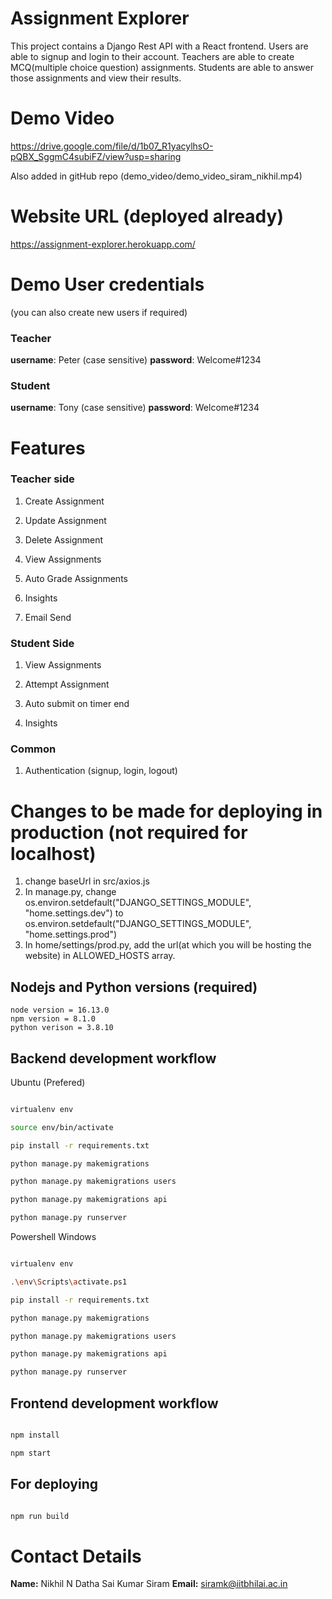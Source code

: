 
  
  

# Assignment Explorer

This project contains a Django Rest API with a React frontend. Users are able to signup and login to their account. Teachers are able to create MCQ(multiple choice question) assignments. Students are able to answer those assignments and view their results.

# Demo Video
https://drive.google.com/file/d/1b07_R1yacylhsO-pQBX_SggmC4subiFZ/view?usp=sharing

Also added in gitHub repo (demo_video/demo_video_siram_nikhil.mp4)

# Website URL (deployed already)

https://assignment-explorer.herokuapp.com/

# Demo User credentials
(you can also create new users if required)
### Teacher
**username**: Peter (case sensitive)
**password**: Welcome#1234

### Student
**username**: Tony (case sensitive)
**password**: Welcome#1234


# Features
### Teacher side
 1.  Create Assignment
    
2.  Update Assignment
    
3.  Delete Assignment
    
4.  View Assignments
    
5.  Auto Grade Assignments
    
6.  Insights
    
7.  Email Send

### Student Side
1.  View Assignments
    
2.  Attempt Assignment
3. Auto submit on timer end 
    
4.  Insights

### Common
1.  Authentication (signup, login, logout)
  


# Changes to be made for deploying in production (not required for localhost)
 1. change baseUrl in src/axios.js
 2. In manage.py, change os.environ.setdefault("DJANGO_SETTINGS_MODULE", "home.settings.dev") to os.environ.setdefault("DJANGO_SETTINGS_MODULE", "home.settings.prod")
 3. In home/settings/prod.py,  add the url(at which you will be hosting the website) in ALLOWED_HOSTS array.

## Nodejs and Python versions (required)
```
node version = 16.13.0
npm version = 8.1.0
python verison = 3.8.10
```
## Backend development workflow

  Ubuntu (Prefered)

```bash

virtualenv env

source env/bin/activate 

pip install -r requirements.txt

python manage.py makemigrations

python manage.py makemigrations users

python manage.py makemigrations api

python manage.py runserver

```

Powershell Windows


```bash

virtualenv env

.\env\Scripts\activate.ps1

pip install -r requirements.txt

python manage.py makemigrations

python manage.py makemigrations users

python manage.py makemigrations api

python manage.py runserver

```
  

## Frontend development workflow

  

```bash

npm install

npm start

```

  

## For deploying

  

```bash

npm run build

```




# Contact Details
**Name:** Nikhil N Datha Sai Kumar Siram
**Email:** siramk@iitbhilai.ac.in
